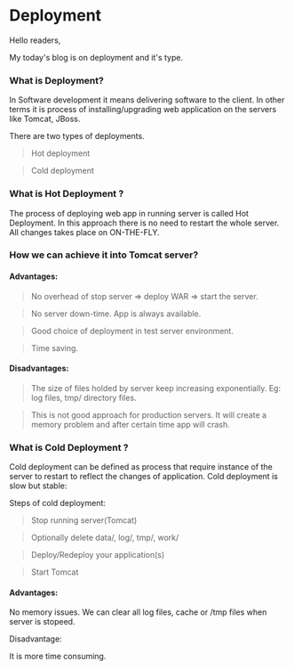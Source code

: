 # Deployment

Hello readers,

My today's blog is on deployment and it's type.


### What is Deployment?
In Software development it means delivering software to the client. 
In other terms it is process of installing/upgrading web application on the servers like Tomcat, JBoss.


There are two types of deployments.

> Hot deployment

> Cold deployment


### What is Hot Deployment ?
The process of deploying web app in running server is called Hot Deployment. In this approach there is no need to
restart the whole server. All changes takes place on ON-THE-FLY.

### How we can achieve it into Tomcat server?


#### Advantages:

> No overhead of stop server => deploy WAR => start the server.

> No server down-time. App is always available.

> Good choice of deployment in test server environment.

> Time saving.


#### Disadvantages:

> The size of files holded by server keep increasing exponentially.
Eg: log files, tmp/ directory files.

> This is not good approach for production servers. It will create a memory problem and after certain time app will crash.


### What is Cold Deployment ?
Cold deployment can be defined as process that require instance of the server to restart to reflect the changes of application.
Cold deployment is slow but stable:

Steps of cold deployment:

> Stop running server(Tomcat)

> Optionally delete data/, log/, tmp/, work/

> Deploy/Redeploy your application(s)

> Start Tomcat


#### Advantages:

No memory issues. We can clear all log files, cache or /tmp files when server is stopeed.

Disadvantage:

It is more time consuming.


